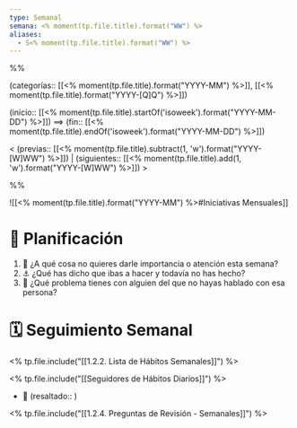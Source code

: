 ```yaml
---
type: Semanal
semana: <% moment(tp.file.title).format("WW") %>
aliases:
  - S<% moment(tp.file.title).format("WW") %>
---
```


%%

(categorías:: [[<% moment(tp.file.title).format("YYYY-MM") %>]], [[<% moment(tp.file.title).format("YYYY-[Q]Q") %>]])

(inicio:: [[<% moment(tp.file.title).startOf('isoweek').format("YYYY-MM-DD") %>]]) ==> (fin:: [[<% moment(tp.file.title).endOf('isoweek').format("YYYY-MM-DD") %>]])

< (previas:: [[<% moment(tp.file.title).subtract(1, 'w').format("YYYY-[W]WW") %>]]) | (siguientes:: [[<% moment(tp.file.title).add(1, 'w').format("YYYY-[W]WW") %>]]) >

%%

![[<% moment(tp.file.title).format("YYYY-MM") %>#Iniciativas Mensuales]]

# 🧭 Planificación

1. 🚨 ¿A qué cosa no quieres darle importancia o atención esta semana?
2. ⚓ ¿Qué has dicho que ibas a hacer y todavía no has hecho?
3. 👥 ¿Qué problema tienes con alguien del que no hayas hablado con esa persona?



# 🗓️ Seguimiento Semanal

<% tp.file.include("[[1.2.2. Lista de Hábitos Semanales]]") %>

<% tp.file.include("[[Seguidores de Hábitos Diarios]]") %>

- 🛟 (resaltado:: )

<% tp.file.include("[[1.2.4. Preguntas de Revisión - Semanales]]") %>
